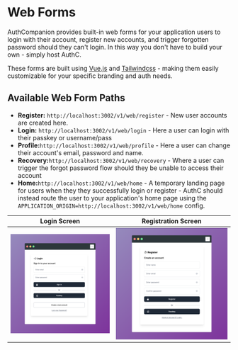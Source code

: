 # Web Forms

AuthCompanion provides built-in web forms for your application users to login with their account, register new accounts, and trigger forgotten password should they can't login. In this way you don't have to build your own - simply host AuthC.

These forms are built using [Vue.js](https://v3.vuejs.org/) and [Tailwindcss](https://tailwindcss.com/) - making them easily customizable for your specific branding and auth needs.

## Available Web Form Paths

- **Register:** `http://localhost:3002/v1/web/register` - New user accounts are created here.
- **Login:** `http://localhost:3002/v1/web/login` - Here a user can login with their passkey or username/pass
- **Profile:**`http://localhost:3002/v1/web/profile` - Here a user can change their account's email, password and name.
- **Recovery:**`http://localhost:3002/v1/web/recovery` - Where a user can trigger the forgot password flow should they be unable to access their account
- **Home:**`http://localhost:3002/v1/web/home` - A temporary landing page for users when they they successfully login or register - AuthC should instead route the user to your application's home page using the `APPLICATION_ORIGIN=http://localhost:3002/v1/web/home` config.

|                                              Login Screen                                              |                                             Registration Screen                                              |
| :----------------------------------------------------------------------------------------------------: | :----------------------------------------------------------------------------------------------------------: |
| ![Login](https://raw.githubusercontent.com/authcompanion/authcompanion2/main/.github/public/login.png) | ![Register](https://raw.githubusercontent.com/authcompanion/authcompanion2/main/.github/public/register.png) |
